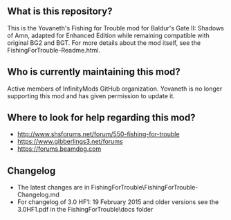 ## What is this repository?
This is the Yovaneth's Fishing for Trouble mod for Baldur's Gate II: Shadows of Amn, adapted for Enhanced Edition while remaining compatible with original BG2 and BGT. For more details about the mod itself, see the FishingForTrouble-Readme.html.

## Who is currently maintaining this mod?
Active members of InfinityMods GitHub organization. Yovaneth is no longer supporting this mod and has given permission to update it.

## Where to look for help regarding this mod?
- http://www.shsforums.net/forum/550-fishing-for-trouble
- https://www.gibberlings3.net/forums
- https://forums.beamdog.com

## Changelog
- The latest changes are in FishingForTrouble\FishingForTrouble-Changelog.md
- For changelog of 3.0 HF1: 19 February 2015 and older versions see the 3.0HF1.pdf in the FishingForTrouble\docs folder